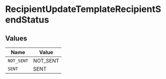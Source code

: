 # RecipientUpdateTemplateRecipientSendStatus


## Values

| Name       | Value      |
| ---------- | ---------- |
| `NOT_SENT` | NOT_SENT   |
| `SENT`     | SENT       |